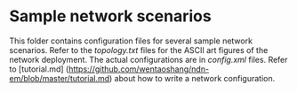 Sample network scenarios
========================

This folder contains configuration files for several sample network scenarios.
Refer to the *topology.txt* files for the ASCII art figures of the network deployment.
The actual configurations are in *config.xml* files. Refer to [tutorial.md]
(https://github.com/wentaoshang/ndn-em/blob/master/tutorial.md) about how to write a network configuration.